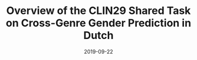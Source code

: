 ---
place: Proceedings of the Shared Task on Cross-Genre Gender Prediction in Dutch at CLIN29 (GxG-CLIN29)
redirect: /files/HaagsmaEtAl.pdf
layout: redirect-internal
date: 2019-09-22
authors: ['Hessel Haagsma', 'Tim Kreutz', 'Masha Medvedeva', 'Walter Daelemans', 'Malvina Nissim']
title: "Overview of the CLIN29 Shared Task on Cross-Genre Gender Prediction in Dutch"
---